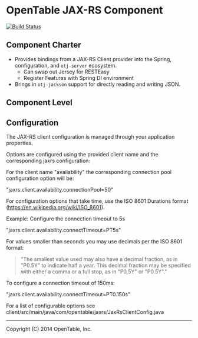 OpenTable JAX-RS Component
==========================

[![Build Status](https://travis-ci.org/opentable/otj-jaxrs.svg)](https://travis-ci.org/opentable/otj-jaxrs)

Component Charter
-----------------

* Provides bindings from a JAX-RS Client provider into the Spring, configuration, and `otj-server` ecosystem.
  - Can swap out Jersey for RESTEasy
  - Register Features with Spring DI environment
* Brings in `otj-jackson` support for directly reading and writing JSON.

Component Level
---------------

Configuration
--------------
The JAX-RS client configuration is managed through your application properties. 


Options are configured using the provided client name and the corresponding jaxrs configuration:

For the client name "availability" the corresponding connection pool configuration option will be:

"jaxrs.client.availability.connectionPool=50"


For configuration options that take time, use the ISO 8601 Durations format (https://en.wikipedia.org/wiki/ISO_8601).

Example: Configure the connection timeout to 5s

"jaxrs.client.availability.connectTimeout=PT5s"


For values smaller than seconds you may use decimals per the ISO 8601 format: 

>"The smallest value used may also have a decimal fraction, as in "P0.5Y" to indicate half a year. This decimal fraction may be specified with either a comma or a full stop, as in "P0,5Y" or "P0.5Y"."


To configure a connection timeout of 150ms:

"jaxrs.client.availability.connectTimeout=PT0.150s" 


For a list of configurable options see client/src/main/java/com/opentable/jaxrs/JaxRsClientConfig.java

----
Copyright (C) 2014 OpenTable, Inc.

